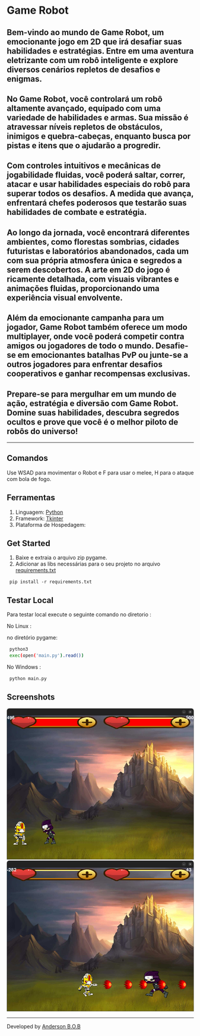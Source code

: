 # <tittle> Game Robot </tittle>


## Bem-vindo ao mundo de Game Robot, um emocionante jogo em 2D que irá desafiar suas habilidades e estratégias. Entre em uma aventura eletrizante com um robô inteligente e explore diversos cenários repletos de desafios e enigmas.

## No Game Robot, você controlará um robô altamente avançado, equipado com uma variedade de habilidades e armas. Sua missão é atravessar níveis repletos de obstáculos, inimigos e quebra-cabeças, enquanto busca por pistas e itens que o ajudarão a progredir.

## Com controles intuitivos e mecânicas de jogabilidade fluidas, você poderá saltar, correr, atacar e usar habilidades especiais do robô para superar todos os desafios. A medida que avança, enfrentará chefes poderosos que testarão suas habilidades de combate e estratégia.

## Ao longo da jornada, você encontrará diferentes ambientes, como florestas sombrias, cidades futuristas e laboratórios abandonados, cada um com sua própria atmosfera única e segredos a serem descobertos. A arte em 2D do jogo é ricamente detalhada, com visuais vibrantes e animações fluidas, proporcionando uma experiência visual envolvente.

## Além da emocionante campanha para um jogador, Game Robot também oferece um modo multiplayer, onde você poderá competir contra amigos ou jogadores de todo o mundo. Desafie-se em emocionantes batalhas PvP ou junte-se a outros jogadores para enfrentar desafios cooperativos e ganhar recompensas exclusivas.

## Prepare-se para mergulhar em um mundo de ação, estratégia e diversão com Game Robot. Domine suas habilidades, descubra segredos ocultos e prove que você é o melhor piloto de robôs do universo!
---


## Comandos

Use WSAD para movimentar o Robot e F para usar o melee, H para o ataque com bola de fogo.


## Ferramentas

1. Linguagem: [Python](https://www.python.org/) 
2. Framework: [Tkinter](https://docs.python.org/3/library/tkinter.html)
3. Plataforma de Hospedagem: 

## Get Started

1. Baixe e extraia o arquivo zip pygame.
2. Adicionar as libs necessárias para o seu projeto no arquivo [requirements.txt](./requirements.txt)

~~~
 pip install -r requirements.txt
~~~


## Testar Local

Para testar local execute o seguinte comando
no diretorio :



No Linux :


no diretório pygame:

~~~bash
 python3 
 exec(open('main.py').read())
~~~

No Windows :

~~~bash
 python main.py
~~~

## Screenshots



![screenshot](/screenshots/Captura%20de%20tela%20de%202023-05-16%2010-24-23.png)
![screenshot](/screenshots/Captura%20de%20tela%20de%202023-05-16%2010-28-54.png)


---
Developed by [Anderson B.O.B](https://github.com/eusouanderson)

